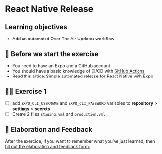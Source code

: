 # React Native Release

## Learning objectives

- Add an automated Over The Air Updates workflow

## 🥑 Before we start the exercise

- You need to have an Expo and a GitHub account
- You should have a basic knowledge of CI/CD with [GitHub Actions](https://github.com/features/actions)
- Read this artice: [Simple automated release for React Native with Expo](https://davidl.fr/blog/github-action-expo)

## 🤸‍♀️ Exercise 1

- [ ] add `EXPO_CLI_USERNAME` and `EXPO_CLI_PASSWORD` variables to **repository** > **settings** > **secrets**
- [ ] Create 2 files `staging.yml` and `production.yml`

## 🏅 Elaboration and Feedback

<div>
<span>After the exercice, if you want to remember what you've just learned, then </span>
<a rel="noopener noreferrer" target="_blank" href="https://airtable.com/shrBuZqOJL5UeLLF1?prefill_Name=React+Native+Releases&prefill_Exercice=1">
  fill out the elaboration and feedback form.
</a>
</div>

